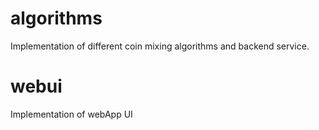 # algorithms
Implementation of different coin mixing algorithms and backend service.

# webui
Implementation of webApp UI
